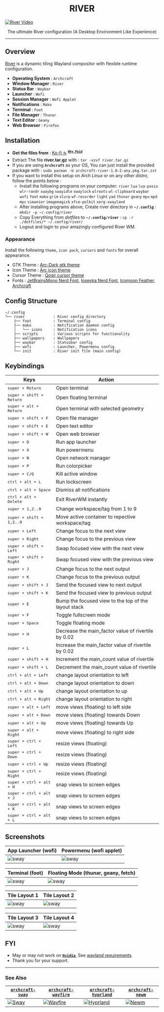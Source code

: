 <h1 align="center">RIVER</h1>

[![River Video](screenshots/River_4.png)](https://youtu.be/MwnK6arB2Rc)

<p align="center">The ultimate River configuration (A Desktop Environment Like Experience)</p>

---

## Overview

[River](https://github.com/riverwm/river) is a dynamic tiling Wayland compositor with flexible runtime configuration.

- **Operating System** : `Archcraft`
- **Window Manager** : `River`
- **Status Bar** : `Waybar`
- **Launcher** : `Wofi`
- **Session Manager** : `Wofi Applet`
- **Notifications** : `Mako`
- **Terminal** : `Foot`
- **File Manager** : `Thunar`
- **Text Editor** : `Geany`
- **Web Browser** : `Firefox`

## Installation
- **Get the files from** : [Ko-fi :coffee:](https://ko-fi.com/s/69957c0587) <sup>[**`Why Paid`**](https://github.com/adi1090x/adi1090x/blob/master/WHY.md)</sup>
- Extract The file **river.tar.gz** with : `tar -xzvf river.tar.gz`
- If you are using **`Archcraft`** as your OS, You can just install the provided package with : `sudo pacman -U archcraft-river-1.0-2-any.pkg.tar.zst`
- If you want to install this setup on _Arch Linux_ or on any _other distro_, follow the points below :
  - Install the following programs on your computer: `river` `lua` `lua-posix` `wlr-randr` `swaybg` `swayidle` `swaylock` `wlroots` `wl-clipboard` `waybar` `wofi` `foot` `mako` `grim` `slurp` `wf-recorder` `light` `yad` `thunar` `geany` `mpv` `mpd` `mpc` `viewnior` `imagemagick` `xfce-polkit` `xorg-xwayland`
  - After installing programs above, Create river directory in **`~/.config`** : `mkdir -p ~/.config/river`
  - Copy Everything from _dotfiles_ to **`~/.config/river`** : `cp -r ./dotfiles/* ~/.config/river/` 
  - Logout and login to your amazingly configured River WM.

### Appearance

Install the following `theme`, `icon pack`, `cursors` and `fonts` for overall appearance.

- GTK Theme : [Arc-Dark gtk theme](https://github.com/horst3180/arc-theme)
- Icon Theme : [Arc icon theme](https://github.com/horst3180/arc-icon-theme)
- Cursor Theme : [Qogir cursor theme](https://www.gnome-look.org/p/1366182/)
- Fonts : [JetBrainsMono Nerd Font](https://github.com/ryanoasis/nerd-fonts/releases/download/v2.1.0/JetBrainsMono.zip), [Iosevka Nerd Font](https://github.com/ryanoasis/nerd-fonts/releases/download/v2.1.0/Iosevka.zip), [Icomoon Feather](https://github.com/archcraft-os/archcraft-packages/blob/main/archcraft-fonts/files/icon-fonts/Icomoon-Feather.ttf), [Archcraft](https://github.com/archcraft-os/archcraft-packages/blob/main/archcraft-fonts/files/icon-fonts/archcraft.ttf)

## Config Structure
```
~/.config
└── river             : River config directory
    ├── foot          : Terminal config
    ├── mako          : Notification daemon config
    │   └── icons     : Notification icons
    ├── scripts       : Various scripts for functionality
    ├── wallpapers    : Wallpapers
    ├── waybar        : Statusbar config
    ├── wofi          : Launcher, Powermenu config
    └── init          : River init file (main config)
```

## Keybindings

| Keys | Action |
| --- | --- |
| <kbd>super + Return</kbd> | Open terminal |
| <kbd>super + shift + Return</kbd> | Open floating terminal |
| <kbd>super + alt + Return</kbd> | Open terminal with selected geometry |
| <kbd>super + shift + F</kbd> | Open file manager |
| <kbd>super + shift + E</kbd> | Open text editor |
| <kbd>super + shift + W</kbd> | Open web browser|
| <kbd>super + D</kbd> | Run app launcher |
| <kbd>super + X</kbd> | Run powermenu |
| <kbd>super + N</kbd> | Open network manager |
| <kbd>super + P</kbd> | Run colorpicker |
| <kbd>super + C/Q</kbd> | Kill active window |
| <kbd>ctrl + alt + L</kbd> | Run lockscreen |
| <kbd>ctrl + alt + Space</kbd> | Dismiss all notifications |
| <kbd>ctrl + alt + Delete</kbd> | Exit RiverWM instantly |
| <kbd>super + 1,2..9</kbd> | Change workspace/tag from 1 to 9 |
| <kbd>super + shift + 1,2..9</kbd> | Move active container to repective workspace/tag |
| <kbd>super + Left</kbd> | Change focus to the next view |
| <kbd>super + Right</kbd> | Change focus to the previous view |
| <kbd>super + shift + Left</kbd> | Swap focused view with the next view |
| <kbd>super + shift + Right</kbd> | Swap focused view with the previous view |
| <kbd>super + J</kbd> | Change focus to the next output |
| <kbd>super + K</kbd> | Change focus to the previous output |
| <kbd>super + shift + J</kbd> | Send the focused view to next output |
| <kbd>super + shift + K</kbd> | Send the focused view to previous output |
| <kbd>super + E</kbd> | Bump the focused view to the top of the layout stack |
| <kbd>super + F</kbd> | Toggle fullscreen mode |
| <kbd>super + Space</kbd> | Toggle floating mode |
| <kbd>super + H</kbd> | Decrease the main_factor value of rivertile by 0.02 |
| <kbd>super + L</kbd> | Increase the main_factor value of rivertile by 0.02 |
| <kbd>super + shift + H</kbd> | Increment the main_count value of rivertile |
| <kbd>super + shift + L</kbd> | Decrement the main_count value of rivertile |
| <kbd>ctrl + alt + Left</kbd> | change layout orientation to left |
| <kbd>ctrl + alt + Down</kbd> | change layout orientation to down |
| <kbd>ctrl + alt + Up</kbd> | change layout orientation to up |
| <kbd>ctrl + alt + Right</kbd> | change layout orientation to right |
| <kbd>super + alt + Left</kbd> | move views (floating) to left side |
| <kbd>super + alt + Down</kbd> | move views (floating) towards Down |
| <kbd>super + alt + Up</kbd> | move views (floating) towards Up |
| <kbd>super + alt + Right</kbd> | move views (floating) to right side |
| <kbd>super + ctrl + Left</kbd> | resize views (floating) |
| <kbd>super + ctrl + Down</kbd> | resize views (floating) |
| <kbd>super + ctrl + Up</kbd> | resize views (floating) |
| <kbd>super + ctrl + Right</kbd> | resize views (floating) |
| <kbd>super + ctrl + alt + H</kbd> | snap views to screen edges |
| <kbd>super + ctrl + alt + J</kbd> | snap views to screen edges |
| <kbd>super + ctrl + alt + K</kbd> | snap views to screen edges |
| <kbd>super + ctrl + alt + L</kbd> | snap views to screen edges |

## Screenshots

| App Launcher (wofi) | Powermenu (wofi applet) |
| --- | --- |
|![sway](screenshots/River_1.png)|![sway](screenshots/River_2.png)|

| Terminal (foot) | Floating Mode (thunar, geany, fetch) |
| --- | --- |
|![sway](screenshots/River_3.png)|![sway](screenshots/River_4.png)|

| Tile Layout 1 | Tile Layout 2 |
| --- | --- |
|![sway](screenshots/River_5.png)|![sway](screenshots/River_6.png)|

| Tile Layout 3 | Tile Layout 4 |
| --- | --- |
|![sway](screenshots/River_7.png)|![sway](screenshots/River_8.png)|


## FYI
- May or may not work on [**`Nvidia`**](https://wiki.archlinux.org/title/Sway#Installation), See [wayland requirements](https://wiki.archlinux.org/title/wayland#Requirements).
- Thank you for your support.

---

### See Also

| [**`archcraft-sway`**](https://github.com/archcraft-os/archcraft-sway) | [**`archcraft-wayfire`**](https://github.com/archcraft-os/archcraft-wayfire) | [**`archcraft-hyprland`**](https://github.com/archcraft-os/archcraft-hyprland) | [**`archcraft-newm`**](https://github.com/archcraft-os/archcraft-newm) |
| --- | --- | --- | --- |
|[![Sway](https://raw.githubusercontent.com/archcraft-os/archcraft-sway/main/screenshots/sway_6.png)](https://github.com/archcraft-os/archcraft-sway)|[![Wayfire](https://raw.githubusercontent.com/archcraft-os/archcraft-wayfire/main/screenshot.png)](https://github.com/archcraft-os/archcraft-wayfire)|[![Hyprland](https://raw.githubusercontent.com/archcraft-os/archcraft-hyprland/main/screenshots/dark/hypr_dark_2.png)](https://github.com/archcraft-os/archcraft-hyprland)| [![Newm](https://raw.githubusercontent.com/archcraft-os/archcraft-newm/main/screenshots/solid/newm_5.png)](https://github.com/archcraft-os/archcraft-newm)|
